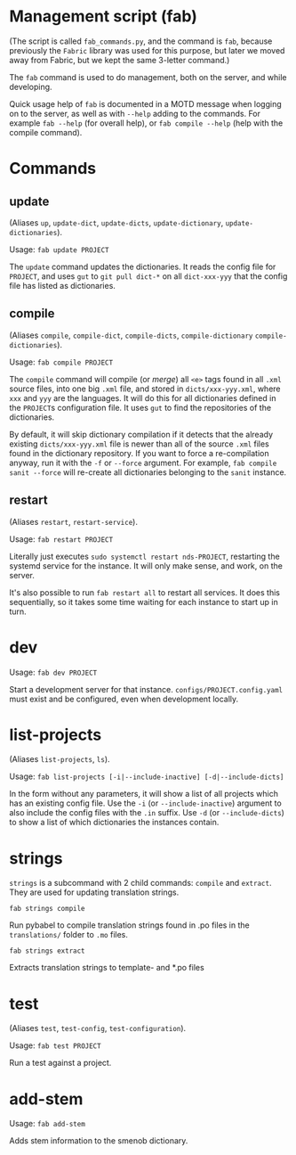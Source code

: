 # Management script (fab)

(The script is called `fab_commands.py`, and the command is `fab`, because
previously the `Fabric` library was used for this purpose, but later we moved
away from Fabric, but we kept the same 3-letter command.)

The `fab` command is used to do management, both on the server, and while
developing.

Quick usage help of `fab` is documented in a MOTD message when logging on to
the server, as well as with `--help` adding to the commands. For example
`fab --help` (for overall help), or `fab compile --help` (help with the compile
command).


# Commands

## update

(Aliases `up`, `update-dict`, `update-dicts`, `update-dictionary`, `update-dictionaries`).

Usage: `fab update PROJECT`

The `update` command updates the dictionaries. It reads the config file for
`PROJECT`, and uses `gut` to `git pull dict-*` on all `dict-xxx-yyy` that
the config file has listed as dictionaries.


## compile

(Aliases `compile`, `compile-dict`, `compile-dicts`, `compile-dictionary`
`compile-dictionaries`).

Usage: `fab compile PROJECT`

The `compile` command will compile (or *merge*) all `<e>` tags found in all
`.xml` source files, into one big `.xml` file, and stored in `dicts/xxx-yyy.xml`,
where `xxx` and `yyy` are the languages. It will do this for all dictionaries
defined in the `PROJECT`s configuration file. It uses `gut` to find the
repositories of the dictionaries.

By default, it will skip dictionary compilation if it detects that the already
existing `dicts/xxx-yyy.xml` file is newer than all of the source `.xml`
files found in the dictionary repository. If you want to force a re-compilation
anyway, run it with the `-f` or `--force` argument. For example,
`fab compile sanit --force` will re-create all dictionaries belonging to the
`sanit` instance.


## restart

(Aliases `restart`, `restart-service`).

Usage: `fab restart PROJECT`

Literally just executes `sudo systemctl restart nds-PROJECT`, restarting the
systemd service for the instance. It will only make sense, and work, on the
server.

It's also possible to run `fab restart all` to restart all services. It does
this sequentially, so it takes some time waiting for each instance to start up
in turn.


# dev

Usage: `fab dev PROJECT`

Start a development server for that instance. `configs/PROJECT.config.yaml`
must exist and be configured, even when development locally.


# list-projects

(Aliases `list-projects`, `ls`).

Usage: `fab list-projects [-i|--include-inactive] [-d|--include-dicts]`

In the form without any parameters, it will show a list of all projects which
has an existing config file. Use the `-i` (or `--include-inactive`) argument
to also include the config files with the `.in` suffix. Use `-d` (or `--include-dicts`)
to show a list of which dictionaries the instances contain.


# strings

`strings` is a subcommand with 2 child commands: `compile` and `extract`. They
are used for updating translation strings.

`fab strings compile`

Run pybabel to compile translation strings found in .po files in the
`translations/` folder to `.mo` files.

`fab strings extract`

Extracts translation strings to template- and \*.po files


# test

(Aliases `test`, `test-config`, `test-configuration`).

Usage: `fab test PROJECT`

Run a test against a project.


# add-stem

Usage: `fab add-stem`

Adds stem information to the smenob dictionary.
